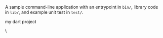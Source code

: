 A sample command-line application with an entrypoint in `bin/`, library code
in `lib/`, and example unit test in `test/`.

my dart project

\





